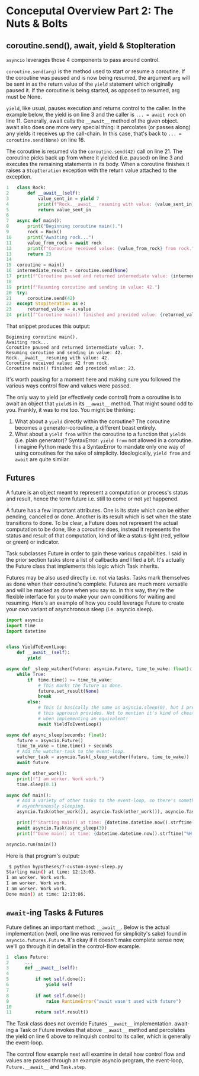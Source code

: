 # Conceputal Overview Part 2: The Nuts & Bolts

## coroutine.send(), await, yield & StopIteration

`asyncio` leverages those 4 components to pass around control.

`coroutine.send(arg)` is the method used to start or resume a coroutine. If the coroutine was paused and is now being resumed, the argument `arg` will be sent in as the return value of the `yield` statement which originally paused it. If the coroutine is being started, as opposed to resumed, arg must be None.

`yield`, like usual, pauses execution and returns control to the caller. In the example below, the yield is on line 3 and the caller is `... = await rock` on line 11. Generally, await calls the `__await__` method of the given object. await also does one more very special thing: it percolates (or passes along) any yields it receives up the call-chain. In this case, that's back to `... = coroutine.send(None)` on line 16. 

The coroutine is resumed via the `coroutine.send(42)` call on line 21. The coroutine picks back up from where it yielded (i.e. paused) on line 3 and executes the remaining statements in its body. When a coroutine finishes it raises a `StopIteration` exception with the return value attached to the exception.

```python
1   class Rock:
2       def __await__(self):
3           value_sent_in = yield 7
4           print(f"Rock.__await__ resuming with value: {value_sent_in}.")
5           return value_sent_in
6   
7   async def main():
8       print("Beginning coroutine main().")
9       rock = Rock()
10      print("Awaiting rock...")
11      value_from_rock = await rock
12      print(f"Coroutine received value: {value_from_rock} from rock.")     
13      return 23
14  
15  coroutine = main()
16  intermediate_result = coroutine.send(None)
17  print(f"Coroutine paused and returned intermediate value: {intermediate_result}.")
18   
19  print(f"Resuming coroutine and sending in value: 42.")
20  try:
21      coroutine.send(42)
22  except StopIteration as e:
23      returned_value = e.value
24  print(f"Coroutine main() finished and provided value: {returned_value}.")
```

That snippet produces this output:
```
Beginning coroutine main().
Awaiting rock...
Coroutine paused and returned intermediate value: 7.
Resuming coroutine and sending in value: 42.
Rock.__await__ resuming with value: 42.
Coroutine received value: 42 from rock.
Coroutine main() finished and provided value: 23.
```

It's worth pausing for a moment here and making sure you followed the various ways control flow and values were passed.

The only way to yield (or effectively cede control) from a coroutine is to await an object that `yield`s in its `__await__` method. That might sound odd to you. Frankly, it was to me too. You might be thinking:
1. What about a `yield` directly within the coroutine? The coroutine becomes a generator-coroutine, a different beast entirely.
2. What about a `yield from` within the coroutine to a function that `yield`s (i.e. plain generator)? SyntaxError: `yield from` not allowed in a coroutine. I imagine Python made this a SyntaxError to mandate only one way of using coroutines for the sake of simplicity. Ideologically, `yield from` and `await` are quite similar.

## Futures

A future is an object meant to represent a computation or process's status and result, hence the term future i.e. still to come or not yet happened. 

A future has a few important attributes. One is its state which can be either pending, cancelled or done. Another is its result which is set when the state transitions to done. To be clear, a Future does not represent the actual computation to be done, like a coroutine does, instead it represents the status and result of that computation, kind of like a status-light (red, yellow or green) or indicator. 

Task subclasses Future in order to gain these various capabilities. I said in the prior section tasks store a list of callbacks and I lied a bit. It's actually the Future class that implements this logic which Task inherits.

Futures may be also used directly i.e. not via tasks. Tasks mark themselves as done when their coroutine's complete. Futures are much more versatile and will be marked as done when you say so. In this way, they're the flexible interface for you to make your own conditions for waiting and resuming. Here's an example of how you could leverage Future to create your own variant of asynchronous sleep (i.e. asyncio.sleep).

```python
import asyncio
import time
import datetime


class YieldToEventLoop:
    def __await__(self):
        yield

async def _sleep_watcher(future: asyncio.Future, time_to_wake: float):
    while True:
        if  time.time() >= time_to_wake:
            # This marks the future as done.
            future.set_result(None)
            break
        else:
            # This is basically the same as asyncio.sleep(0), but I prefer the clarity
            # this approach provides. Not to mention it's kind of cheating to use asyncio.sleep
            # when implementing an equivalent!
            await YieldToEventLoop()

async def async_sleep(seconds: float):
    future = asyncio.Future()
    time_to_wake = time.time() + seconds
    # Add the watcher-task to the event-loop.
    watcher_task = asyncio.Task(_sleep_watcher(future, time_to_wake))
    await future

async def other_work():
    print(f"I am worker. Work work.")
    time.sleep(0.1)

async def main():
    # Add a variety of other tasks to the event-loop, so there's something to do while
    # asynchronously sleeping.
    asyncio.Task(other_work()), asyncio.Task(other_work()), asyncio.Task(other_work())

    print(f"Starting main() at time: {datetime.datetime.now().strftime("%H:%M:%S")}.")
    await asyncio.Task(async_sleep(3))
    print(f"Done main() at time: {datetime.datetime.now().strftime("%H:%M:%S")}.")

asyncio.run(main())
```

Here is that program's output:
```bash
 $ python hypotheses/7-custom-async-sleep.py
Starting main() at time: 12:13:03.
I am worker. Work work.
I am worker. Work work.
I am worker. Work work.
Done main() at time: 12:13:06.
```

## `await`-ing Tasks & Futures

Future defines an important method: `__await__`. Below is the actual implementation (well, one line was removed for simplicity's sake) found in `asyncio.futures.Future`. It's okay if it doesn't make complete sense now, we'll go through it in detail in the control-flow example.

```python
1  class Future:
2      ...
3      def __await__(self):
4      
5          if not self.done():
6              yield self
7        
8          if not self.done():
9              raise RuntimeError("await wasn't used with future")
10        
11         return self.result()
```

The Task class does not override Futures `__await__` implementation. await-ing a Task or Future invokes that above `__await__` method and percolates the yield on line 6 above to relinquish control to its caller, which is generally the event-loop.

The control flow example next will examine in detail how control flow and values are passed through an example asyncio program, the event-loop, `Future.__await__` and `Task.step`. 


